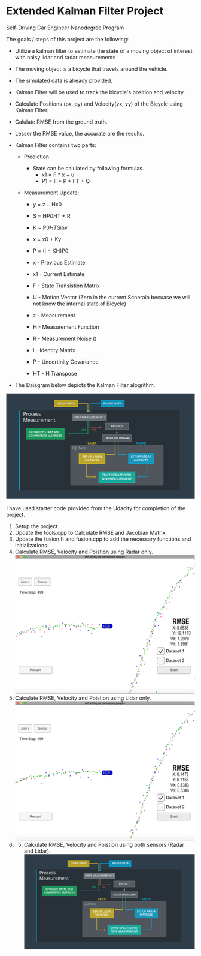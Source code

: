 # Extended Kalman Filter Project
Self-Driving Car Engineer Nanodegree Program

[//]: # (Image References)
[image1]: ./output_images/Kalman_Filter_Output.png
[image2]: ./output_images/Kalman_Filter_Output_Lidar_Only.png
[image3]: ./output_images/Kalman_Filter_Output_Radar_Only.png
[image4]: ./output_images/Kalman-Filter-Algorithm.png

The goals / steps of this project are the following:

* Utilize a kalman filter to estimate the state of a moving object of interest with noisy lidar and radar measurements
* The moving object is a bicycle that travels around the vehicle.
* The simulated data is already provided.
* Kalman Filter will be used to track the bicycle's position and velocity.
* Calculate Positions (px, py) and Velocity(vx, vy) of the Bicycle using Kalman Filter.
* Calulate RMSE from the ground truth.
* Lesser the RMSE value, the accurate are the results. 
* Kalman Filter contains two parts:
  * Prediction
    * State can be calulated by following formulas.
      * x1 = F * x + u 
      * P1 = F * P * FT + Q

  * Measurement Update:
      * y = z − Hx0
      * S = H*P0*HT + R
      * K = P0*HT*Sinv
      * x = x0 + Ky
      * P = (I − KH)P0

      * x -  Previous Estimate
      * x1 - Current Estimate
      * F - State Transistion Matrix
      * U - Motion Vector (Zero in the current Scneraio becuase we will not know the internal state of Bicycle)
      * z - Measurement
      * H - Measurement Function
      * R - Measurement Noise ()
      * I - Identity Matrix
      * P - Uncertinity Covariance
      * HT - H Transpose

* The Daiagram below depicts the Kalman Filter alogrithm.

![alt text][image4]


I have used starter code provided from the Udacity for completion of the project.

1. Setup the project.
2. Update the tools.cpp to Calculate RMSE and Jacobian Matrix
3. Update the fusion.h and fusion.cpp to add the necessary functions and initializations.
4. Calculate RMSE, Velocity and Poistion using Radar only.
![alt text][image3]
5. Calculate RMSE, Velocity and Poistion using Lidar only.
![alt text][image2]
6. 5. Calculate RMSE, Velocity and Poistion using both sensors (Radar and Lidar).
![alt text][image4]


